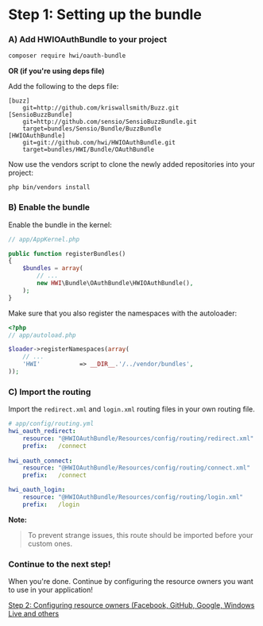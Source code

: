 Step 1: Setting up the bundle
=============================
### A) Add HWIOAuthBundle to your project

```bash
composer require hwi/oauth-bundle
```

**OR (if you're using deps file)**

Add the following to the deps file:

```
[buzz]
    git=http://github.com/kriswallsmith/Buzz.git
[SensioBuzzBundle]
    git=http://github.com/sensio/SensioBuzzBundle.git
    target=bundles/Sensio/Bundle/BuzzBundle
[HWIOAuthBundle]
    git=git://github.com/hwi/HWIOAuthBundle.git
    target=bundles/HWI/Bundle/OAuthBundle
```


Now use the vendors script to clone the newly added repositories into your project:
```
php bin/vendors install
```

### B) Enable the bundle

Enable the bundle in the kernel:

```php
// app/AppKernel.php

public function registerBundles()
{
    $bundles = array(
        // ...
        new HWI\Bundle\OAuthBundle\HWIOAuthBundle(),
    );
}
```

Make sure that you also register the namespaces with the autoloader:

``` php
<?php
// app/autoload.php

$loader->registerNamespaces(array(
    // ...
    'HWI'           => __DIR__.'/../vendor/bundles',
));
```


### C) Import the routing

Import the `redirect.xml` and `login.xml` routing files in your own routing file.

```yaml
# app/config/routing.yml
hwi_oauth_redirect:
    resource: "@HWIOAuthBundle/Resources/config/routing/redirect.xml"
    prefix:   /connect
    
hwi_oauth_connect:
    resource: "@HWIOAuthBundle/Resources/config/routing/connect.xml"
    prefix:   /connect

hwi_oauth_login:
    resource: "@HWIOAuthBundle/Resources/config/routing/login.xml"
    prefix:   /login
```

**Note:**

> To prevent strange issues, this route should be imported before your custom ones.

### Continue to the next step!
When you're done. Continue by configuring the resource owners you want to use
in your application!


[Step 2: Configuring resource owners (Facebook, GitHub, Google, Windows Live and others](2-configuring_resource_owners.md)
